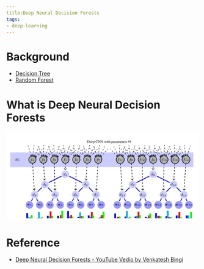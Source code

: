 ```yaml
---
title:Deep Neural Decision Forests
tags:
- deep-learning
---
```


# Background

* [Decision Tree](Deep%20Learning%20And%20Machine%20Learning/Deep_Learning_Block_and_Machine_Learning_Block/Decision_Tree.md)
* [Random Forest](Deep%20Learning%20And%20Machine%20Learning/Deep_Learning_Block_and_Machine_Learning_Block/Random_Forest.md)

# What is Deep Neural Decision Forests

![](Deep%20Learning%20And%20Machine%20Learning/Deep_Learning_Block_and_Machine_Learning_Block/attachments/Pasted%20image%2020230413112822.png)


# Reference

* [Deep Neural Decision Forests - YouTube Vedio by  Venkatesh Bingi](https://www.youtube.com/watch?v=Uaimgqv75dY)

